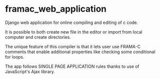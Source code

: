 # framac_web_application

Django web application for online compiling and editing of c code.

It is possible to both create new file in the editor or import from local computer and create directories.

The unique feature of this compiler is that it lets user use FRAMA-C comments that enable additional properties like checking some conditional for loops.

The app follows SINGLE PAGE APPLICATION rules thanks to use of JavaScript's Ajax library.
